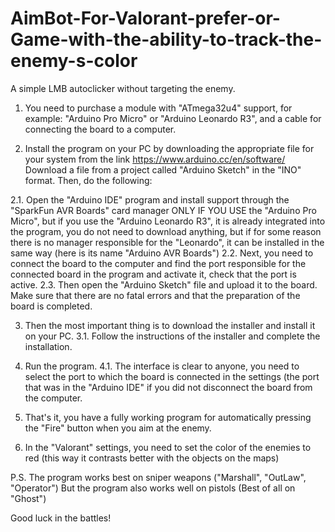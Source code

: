 # AimBot-For-Valorant-prefer-or-Game-with-the-ability-to-track-the-enemy-s-color
A simple LMB autoclicker without targeting the enemy.

1. You need to purchase a module with "ATmega32u4" support, for example: "Arduino Pro Micro" or "Arduino Leonardo R3", and a cable for connecting the board to a computer.

2. Install the program on your PC by downloading the appropriate file for your system from the link https://www.arduino.cc/en/software/
Download a file from a project called "Arduino Sketch" in the "INO" format. Then, do the following:

2.1. Open the "Arduino IDE" program and install support through the "SparkFun AVR Boards" card manager ONLY IF YOU USE the "Arduino Pro Micro", but if you use the "Arduino Leonardo R3", it is already integrated into the program, you do not need to download anything, but if for some reason there is no manager responsible for the "Leonardo", it can be installed in the same way (here is its name "Arduino AVR Boards")
2.2. Next, you need to connect the board to the computer and find the port responsible for the connected board in the program and activate it, check that the port is active. 
2.3. Then open the "Arduino Sketch" file and upload it to the board. Make sure that there are no fatal errors and that the preparation of the board is completed. 

3. Then the most important thing is to download the installer and install it on your PC. 
3.1. Follow the instructions of the installer and complete the installation. 

4. Run the program.
4.1. The interface is clear to anyone, you need to select the port to which the board is connected in the settings (the port that was in the "Arduino IDE" if you did not disconnect the board from the computer. 

5. That's it, you have a fully working program for automatically pressing the "Fire" button when you aim at the enemy.

6. In the "Valorant" settings, you need to set the color of the enemies to red (this way it contrasts better with the objects on the maps)

P.S. The program works best on sniper weapons ("Marshall", "OutLaw", "Operator")
But the program also works well on pistols (Best of all on "Ghost")

Good luck in the battles!
